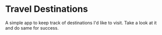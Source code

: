 # Travel Destinations

A simple app to keep track of destinations I'd like to visit.
Take a look at it and do same for success.